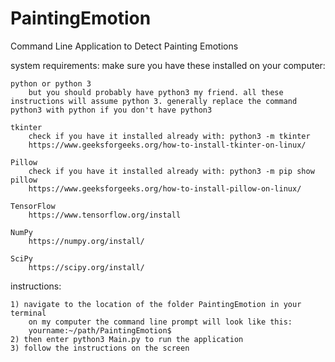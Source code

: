 # PaintingEmotion
Command Line Application to Detect Painting Emotions

system requirements: make sure you have these installed on your computer:

    python or python 3
        but you should probably have python3 my friend. all these instructions will assume python 3. generally replace the command python3 with python if you don't have python3

    tkinter
        check if you have it installed already with: python3 -m tkinter
        https://www.geeksforgeeks.org/how-to-install-tkinter-on-linux/

    Pillow
        check if you have it installed already with: python3 -m pip show pillow
        https://www.geeksforgeeks.org/how-to-install-pillow-on-linux/

    TensorFlow
        https://www.tensorflow.org/install

    NumPy
        https://numpy.org/install/

    SciPy
        https://scipy.org/install/

instructions:

    1) navigate to the location of the folder PaintingEmotion in your terminal
        on my computer the command line prompt will look like this:
        yourname:~/path/PaintingEmotion$
    2) then enter python3 Main.py to run the application
    3) follow the instructions on the screen
    